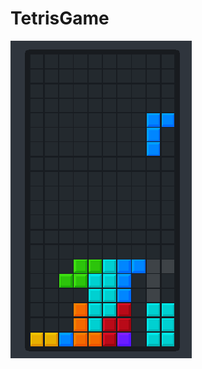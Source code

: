 # TetrisGame
![Tetris Game Screenshot](https://github.com/ahmetnejdetmeseci/TetrisGame/raw/main/GameSnapShot/ss1.png)
